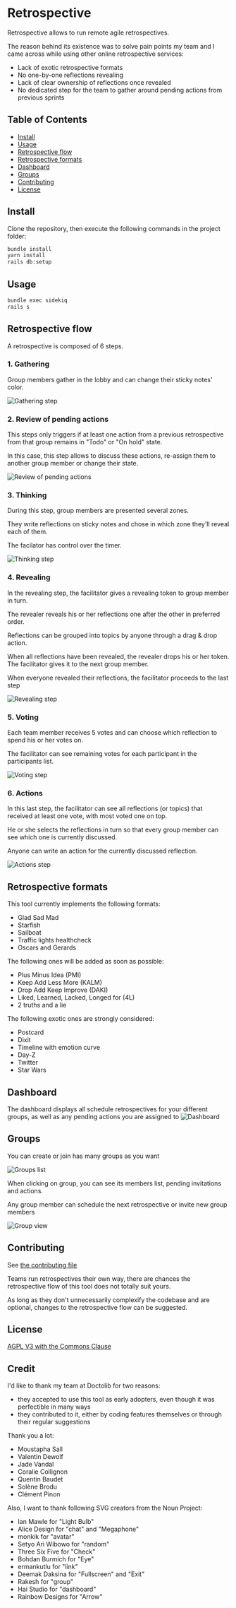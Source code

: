 # Retrospective

Retrospective allows to run remote agile retrospectives.

The reason behind its existence was to solve pain points my team and I came across while using other online retrospective services:

* Lack of exotic retrospective formats
* No one-by-one reflections revealing
* Lack of clear ownership of reflections once revealed
* No dedicated step for the team to gather around pending actions from previous sprints

## Table of Contents

- [Install](#install)
- [Usage](#usage)
- [Retrospective flow](#retrospective-flow)
- [Retrospective formats](#retrospective-formats)
- [Dashboard](#dashboard)
- [Groups](#groups)
- [Contributing](#contributing)
- [License](#license)

## Install

Clone the repository, then execute the following commands in the project folder:
```sh
bundle install
yarn install
rails db:setup
```

## Usage

```sh
bundle exec sidekiq
rails s
```

## Retrospective flow

A retrospective is composed of 6 steps.

### 1. Gathering
Group members gather in the lobby and can change their sticky notes' color.

![Gathering step](docs/gathering.png?raw=true "Gathering step")

### 2. Review of pending actions
This steps only triggers if at least one action from a previous retrospective from that group remains in "Todo" or "On hold" state.

In this case, this step allows to discuss these actions, re-assign them to another group member or change their state.

![Review of pending actions](docs/review.png?raw=true "Review of pending actions")

### 3. Thinking
During this step, group members are presented several zones.

They write reflections on sticky notes and chose in which zone they'll reveal each of them.

The facilator has control over the timer.

![Thinking step](docs/thinking.png?raw=true "Thinking step")

### 4. Revealing
In the revealing step, the facilitator gives a revealing token to group member in turn.

The revealer reveals his or her reflections one after the other in preferred order.

Reflections can be grouped into topics by anyone through a drag & drop action.

When all reflections have been revealed, the revealer drops his or her token. The facilitator gives it to the next group member.

When everyone revealed their reflections, the facilitator proceeds to the last step

![Revealing step](docs/revealing.png?raw=true "Revealing step")

### 5. Voting
Each team member receives 5 votes and can choose which reflection to spend his or her votes on.

The facilitator can see remaining votes for each participant in the participants list.

![Voting step](docs/voting.png?raw=true "Voting step")

### 6. Actions
In this last step, the facilitator can see all reflections (or topics) that received at least one vote, with most voted one on top.

He or she selects the reflections in turn so that every group member can see which one is currently discussed.

Anyone can write an action for the currently discussed reflection.

![Actions step](docs/actions.png?raw=true "Actions step")

## Retrospective formats

This tool currently implements the following formats:
* Glad Sad Mad
* Starfish
* Sailboat
* Traffic lights healthcheck
* Oscars and Gerards

The following ones will be added as soon as possible:
* Plus Minus Idea (PMI)
* Keep Add Less More (KALM)
* Drop Add Keep Improve (DAKI)
* Liked, Learned, Lacked, Longed for (4L)
* 2 truths and a lie

The following exotic ones are strongly considered:
* Postcard
* Dixit
* Timeline with emotion curve
* Day-Z
* Twitter
* Star Wars

## Dashboard

The dashboard displays all schedule retrospectives for your different groups, as well as any pending actions you are assigned to
![Dashboard](docs/dashboard.png?raw=true "Dashboard")

## Groups

You can create or join has many groups as you want

![Groups list](docs/groups.png?raw=true "Groups list")

When clicking on group, you can see its members list, pending invitations and actions.

Any group member can schedule the next retrospective or invite new group members

![Group view](docs/group.png?raw=true "Group view")

## Contributing

See [the contributing file](CONTRIBUTING.md)

Teams run retrospectives their own way, there are chances the retrospective flow of this tool does not totally suit yours.

As long as they don't unnecessarily complexify the codebase and are optional, changes to the retrospective flow can be suggested.

## License

[AGPL V3 with the Commons Clause](LICENSE.txt)

## Credit

I'd like to thank my team at Doctolib for two reasons:
* they accepted to use this tool as early adopters, even though it was perfectible in many ways
* they contributed to it, either by coding features themselves or through their regular suggestions

Thank you a lot:
- Moustapha Sall
- Valentin Dewolf
- Jade Vandal
- Coralie Collignon
- Quentin Baudet
- Solène Brodu
- Clément Pinon

Also, I want to thank following SVG creators from the Noun Project:
- Ian Mawle for "Light Bulb"
- Alice Design for "chat" and "Megaphone"
- monkik for "avatar"
- Setyo Ari Wibowo for "random"
- Three Six Five for "Check"
- Bohdan Burmich for "Eye"
- ermankutlu for "link"
- Deemak Daksina for "Fullscreen" and "Exit"
- Rakesh for "group"
- Hai Studio for "dashboard"
- Rainbow Designs for "Arrow"
